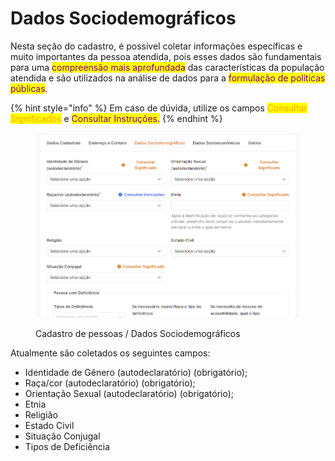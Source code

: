 # Dados Sociodemográficos

Nesta seção do cadastro, é possível coletar informações específicas e muito importantes da pessoa atendida, pois esses dados são fundamentais para uma <mark style="color:purple;">compreensão mais aprofundada</mark> das características da população atendida e são utilizados na análise de dados para a <mark style="color:purple;">formulação de políticas públicas</mark>.

{% hint style="info" %}
Em caso de dúvida, utilize os campos <mark style="color:orange;">Consultar Significados</mark> e <mark style="color:purple;">Consultar Instruções.</mark>
{% endhint %}

<figure><img src="../../.gitbook/assets/image (1) (1) (1) (1) (1) (1) (1) (1) (1) (1) (1) (1) (1) (1) (1) (1).png" alt=""><figcaption><p>Cadastro de pessoas / Dados Sociodemográficos</p></figcaption></figure>

Atualmente são coletados os seguintes campos:

* Identidade de Gênero (autodeclaratório) (obrigatório);
* Raça/cor (autodeclaratório) (obrigatório);
* Orientação Sexual (autodeclaratório) (obrigatório);
* Etnia
* Religião
* Estado Civil
* Situação Conjugal
* Tipos de Deficiência
